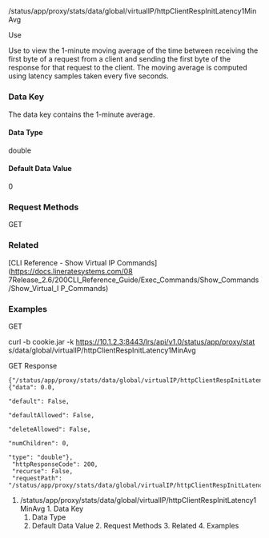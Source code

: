 ##
/status/app/proxy/stats/data/global/virtualIP/httpClientRespInitLatency1MinAvg

Use

Use to view the 1-minute moving average of the time between receiving the
first byte of a request from a client and sending the first byte of the
response for that request to the client. The moving average is computed using
latency samples taken every five seconds.

### Data Key

The data key contains the 1-minute average.

#### Data Type

double

#### Default Data Value

0

### Request Methods

GET

### Related

[CLI Reference - Show Virtual IP Commands](https://docs.lineratesystems.com/08
7Release_2.6/200CLI_Reference_Guide/Exec_Commands/Show_Commands/Show_Virtual_I
P_Commands)

### Examples

GET

curl -b cookie.jar -k https://10.1.2.3:8443/lrs/api/v1.0/status/app/proxy/stat
s/data/global/virtualIP/httpClientRespInitLatency1MinAvg

GET Response

    
    
    {"/status/app/proxy/stats/data/global/virtualIP/httpClientRespInitLatency1MinAvg": {"data": 0.0,
                                                                                         "default": False,
                                                                                         "defaultAllowed": False,
                                                                                         "deleteAllowed": False,
                                                                                         "numChildren": 0,
                                                                                         "type": "double"},
     "httpResponseCode": 200,
     "recurse": False,
     "requestPath": "/status/app/proxy/stats/data/global/virtualIP/httpClientRespInitLatency1MinAvg"}
    

  1. /status/app/proxy/stats/data/global/virtualIP/httpClientRespInitLatency1MinAvg
    1. Data Key
      1. Data Type
      2. Default Data Value
    2. Request Methods
    3. Related
    4. Examples


